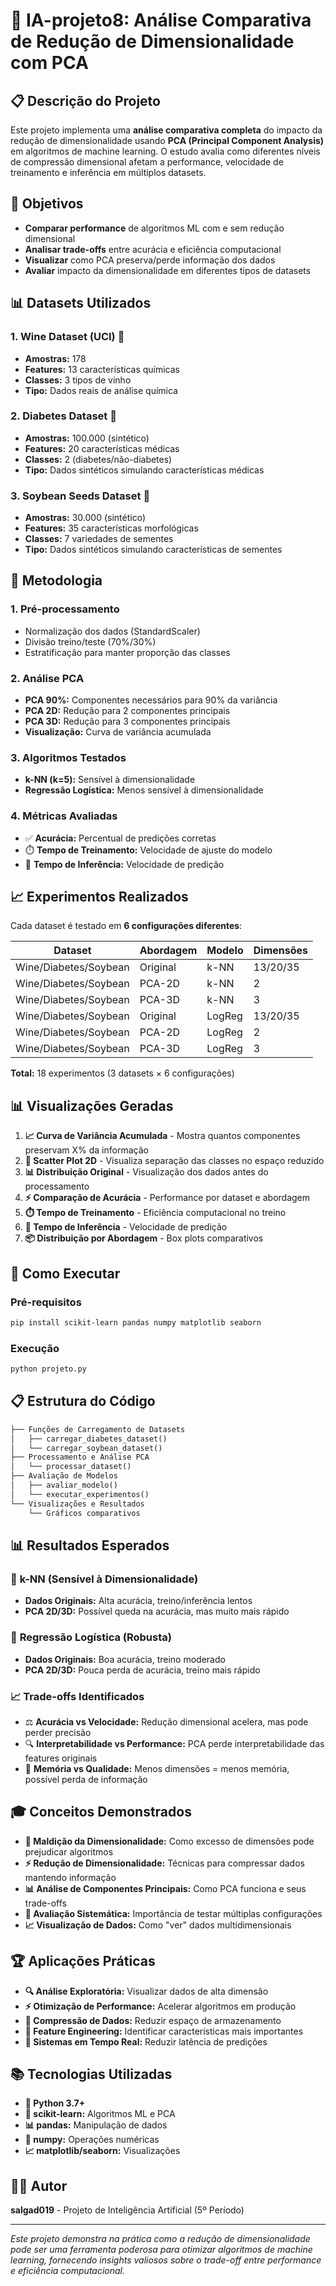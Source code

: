 # 🍷 IA-projeto8: Análise Comparativa de Redução de Dimensionalidade com PCA

## 📋 Descrição do Projeto

Este projeto implementa uma **análise comparativa completa** do impacto da redução de dimensionalidade usando **PCA (Principal Component Analysis)** em algoritmos de machine learning. O estudo avalia como diferentes níveis de compressão dimensional afetam a performance, velocidade de treinamento e inferência em múltiplos datasets.

## 🎯 Objetivos

- **Comparar performance** de algoritmos ML com e sem redução dimensional
- **Analisar trade-offs** entre acurácia e eficiência computacional
- **Visualizar** como PCA preserva/perde informação dos dados
- **Avaliar** impacto da dimensionalidade em diferentes tipos de datasets

## 📊 Datasets Utilizados

### 1. **Wine Dataset (UCI)** 🍾
- **Amostras:** 178
- **Features:** 13 características químicas
- **Classes:** 3 tipos de vinho
- **Tipo:** Dados reais de análise química

### 2. **Diabetes Dataset** 🏥
- **Amostras:** 100.000 (sintético)
- **Features:** 20 características médicas
- **Classes:** 2 (diabetes/não-diabetes)
- **Tipo:** Dados sintéticos simulando características médicas

### 3. **Soybean Seeds Dataset** 🌱
- **Amostras:** 30.000 (sintético)
- **Features:** 35 características morfológicas
- **Classes:** 7 variedades de sementes
- **Tipo:** Dados sintéticos simulando características de sementes

## 🔬 Metodologia

### 1. **Pré-processamento**
- Normalização dos dados (StandardScaler)
- Divisão treino/teste (70%/30%)
- Estratificação para manter proporção das classes

### 2. **Análise PCA**
- **PCA 90%:** Componentes necessários para 90% da variância
- **PCA 2D:** Redução para 2 componentes principais
- **PCA 3D:** Redução para 3 componentes principais
- **Visualização:** Curva de variância acumulada

### 3. **Algoritmos Testados**
- **k-NN (k=5):** Sensível à dimensionalidade
- **Regressão Logística:** Menos sensível à dimensionalidade

### 4. **Métricas Avaliadas**
- ✅ **Acurácia:** Percentual de predições corretas
- ⏱️ **Tempo de Treinamento:** Velocidade de ajuste do modelo
- 🚀 **Tempo de Inferência:** Velocidade de predição

## 📈 Experimentos Realizados

Cada dataset é testado em **6 configurações diferentes**:

| Dataset | Abordagem | Modelo | Dimensões |
|---------|-----------|--------|-----------|
| Wine/Diabetes/Soybean | Original | k-NN | 13/20/35 |
| Wine/Diabetes/Soybean | PCA-2D | k-NN | 2 |
| Wine/Diabetes/Soybean | PCA-3D | k-NN | 3 |
| Wine/Diabetes/Soybean | Original | LogReg | 13/20/35 |
| Wine/Diabetes/Soybean | PCA-2D | LogReg | 2 |
| Wine/Diabetes/Soybean | PCA-3D | LogReg | 3 |

**Total:** 18 experimentos (3 datasets × 6 configurações)

## 📊 Visualizações Geradas

1. **📈 Curva de Variância Acumulada** - Mostra quantos componentes preservam X% da informação
2. **🎨 Scatter Plot 2D** - Visualiza separação das classes no espaço reduzido
3. **📊 Distribuição Original** - Visualização dos dados antes do processamento
4. **⚡ Comparação de Acurácia** - Performance por dataset e abordagem
5. **⏱️ Tempo de Treinamento** - Eficiência computacional no treino
6. **🚀 Tempo de Inferência** - Velocidade de predição
7. **📦 Distribuição por Abordagem** - Box plots comparativos

## 🚀 Como Executar

### Pré-requisitos
```bash
pip install scikit-learn pandas numpy matplotlib seaborn
```

### Execução
```bash
python projeto.py
```

## 📋 Estrutura do Código

```python
├── Funções de Carregamento de Datasets
│   ├── carregar_diabetes_dataset()
│   └── carregar_soybean_dataset()
├── Processamento e Análise PCA
│   └── processar_dataset()
├── Avaliação de Modelos
│   ├── avaliar_modelo()
│   └── executar_experimentos()
└── Visualizações e Resultados
    └── Gráficos comparativos
```

## 📊 Resultados Esperados

### 🔴 **k-NN (Sensível à Dimensionalidade)**
- **Dados Originais:** Alta acurácia, treino/inferência lentos
- **PCA 2D/3D:** Possível queda na acurácia, mas muito mais rápido

### 🔵 **Regressão Logística (Robusta)**
- **Dados Originais:** Boa acurácia, treino moderado
- **PCA 2D/3D:** Pouca perda de acurácia, treino mais rápido

### 📈 **Trade-offs Identificados**
- ⚖️ **Acurácia vs Velocidade:** Redução dimensional acelera, mas pode perder precisão
- 🔍 **Interpretabilidade vs Performance:** PCA perde interpretabilidade das features originais
- 💾 **Memória vs Qualidade:** Menos dimensões = menos memória, possível perda de informação

## 🎓 Conceitos Demonstrados

- **🎯 Maldição da Dimensionalidade:** Como excesso de dimensões pode prejudicar algoritmos
- **⚡ Redução de Dimensionalidade:** Técnicas para compressar dados mantendo informação
- **📊 Análise de Componentes Principais:** Como PCA funciona e seus trade-offs
- **🔄 Avaliação Sistemática:** Importância de testar múltiplas configurações
- **📈 Visualização de Dados:** Como "ver" dados multidimensionais

## 🏆 Aplicações Práticas

- **🔍 Análise Exploratória:** Visualizar dados de alta dimensão
- **⚡ Otimização de Performance:** Acelerar algoritmos em produção
- **💾 Compressão de Dados:** Reduzir espaço de armazenamento
- **🎯 Feature Engineering:** Identificar características mais importantes
- **🚀 Sistemas em Tempo Real:** Reduzir latência de predições

## 📚 Tecnologias Utilizadas

- **🐍 Python 3.7+**
- **🤖 scikit-learn:** Algoritmos ML e PCA
- **📊 pandas:** Manipulação de dados
- **🔢 numpy:** Operações numéricas
- **📈 matplotlib/seaborn:** Visualizações

## 👨‍💻 Autor

**salgad019** - Projeto de Inteligência Artificial (5º Período)

---

*Este projeto demonstra na prática como a redução de dimensionalidade pode ser uma ferramenta poderosa para otimizar algoritmos de machine learning, fornecendo insights valiosos sobre o trade-off entre performance e eficiência computacional.*

